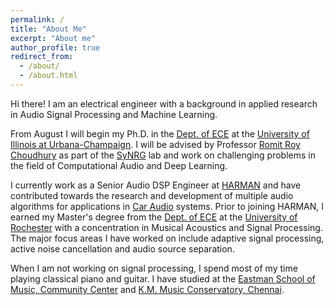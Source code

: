 ```yaml
---
permalink: /
title: "About Me"
excerpt: "About me"
author_profile: true
redirect_from: 
  - /about/
  - /about.html
---
```


Hi there! I am an electrical engineer with a background in applied research in Audio Signal Processing and Machine Learning. 

From August I will begin my Ph.D. in the [Dept. of ECE](https://ece.illinois.edu) at the [University of Illinois at Urbana-Champaign](https://illinois.edu). I will be advised by Professor [Romit Roy Choudhury](http://croy.web.engr.illinois.edu) as part of the [SyNRG](https://synrg.csl.illinois.edu) lab and work on challenging problems in the field of Computational Audio and Deep Learning.

I currently work as a Senior Audio DSP Engineer at [HARMAN](https://www.harman.com) and have contributed towards the research and development of multiple audio algorithms for applications in [Car Audio](https://car.harman.com/solutions/car-audio) systems. Prior to joining HARMAN, I earned my Master's degree from the [Dept. of ECE](http://www.hajim.rochester.edu/ece/) at the [University of Rochester](https://www.rochester.edu) with a concentration in Musical Acoustics and Signal Processing. The major focus areas I have worked on include adaptive signal processing, active noise cancellation and audio source separation.

When I am not working on signal processing, I spend most of my time playing classical piano and guitar. I have studied at the [Eastman School of Music, Community Center](https://www.esm.rochester.edu/community/) and [K.M. Music Conservatory, Chennai](https://www.kmmc.in).

